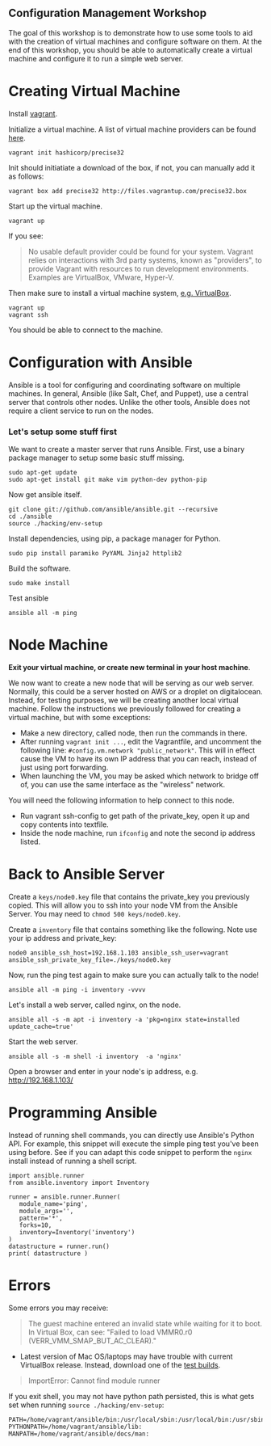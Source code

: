 Configuration Management Workshop
----------------------------------

The goal of this workshop is to demonstrate how to use some tools to aid with the creation of virtual machines and configure software on them.  At the end of this workshop, you should be able to automatically create a virtual machine and configure it to run a simple web server.

# Creating Virtual Machine

Install [vagrant](https://www.vagrantup.com/downloads.html).

Initialize a virtual machine.  A list of virtual machine providers can be found [here](https://atlas.hashicorp.com/boxes/search).

    vagrant init hashicorp/precise32

Init should initiatiate a download of the box, if not, you can manually add it as follows:

    vagrant box add precise32 http://files.vagrantup.com/precise32.box

Start up the virtual machine.

    vagrant up

If you see:

> No usable default provider could be found for your system.
> Vagrant relies on interactions with 3rd party systems, known as
"providers", to provide Vagrant with resources to run development
environments. Examples are VirtualBox, VMware, Hyper-V.

Then make sure to install a virtual machine system,  [e.g. VirtualBox](https://www.virtualbox.org/wiki/Downloads).

    vagrant up
    vagrant ssh

You should be able to connect to the machine.

# Configuration with Ansible

Ansible is a tool for configuring and coordinating software on multiple machines.
In general, Ansible (like Salt, Chef, and Puppet), use a central server that controls other nodes.  Unlike the other tools, Ansible does not require a client service to run on the nodes.

### Let's setup some stuff first

We want to create a master server that runs Ansible. First, use a binary package manager to setup some basic stuff missing.

    sudo apt-get update
    sudo apt-get install git make vim python-dev python-pip


Now get ansible itself.

    git clone git://github.com/ansible/ansible.git --recursive
    cd ./ansible
    source ./hacking/env-setup

Install dependencies, using pip, a package manager for Python.
    
    sudo pip install paramiko PyYAML Jinja2 httplib2

Build the software.

    sudo make install

Test ansible

    ansible all -m ping

# Node Machine

**Exit your virtual machine, or create new terminal in your host machine**.

We now want to create a new node that will be serving as our web server.  Normally, this could be a server hosted on AWS or a droplet on digitalocean.  Instead, for testing purposes, we will be creating another local virtual machine.  Follow the instructions we previously followed for creating a virtual machine, but with some exceptions:

* Make a new directory, called node, then run the commands in there.
* After running `vagrant init ...`, edit the Vagrantfile, and uncomment the following line: `#config.vm.network "public_network"`.  This will in effect cause the VM to have its own IP address that you can reach, instead of just using port forwarding.
* When launching the VM, you may be asked which network to bridge off of, you can use the same interface as the "wireless" network.

You will need the following information to help connect to this node.

* Run vagrant ssh-config to get path of the private_key, open it up and copy contents into textfile.
* Inside the node machine, run `ifconfig` and note the second ip address listed.

# Back to Ansible Server

Create a `keys/node0.key` file that contains the private_key you previously copied. This will allow you to ssh into your node VM from the Ansible Server. You may need to `chmod 500 keys/node0.key`.

Create a `inventory` file that contains something like the following.  Note use your ip address and private_key:
    
    node0 ansible_ssh_host=192.168.1.103 ansible_ssh_user=vagrant ansible_ssh_private_key_file=./keys/node0.key

Now, run the ping test again to make sure you can actually talk to the node!

    ansible all -m ping -i inventory -vvvv
    
Let's install a web server, called nginx, on the node.

    ansible all -s -m apt -i inventory -a 'pkg=nginx state=installed update_cache=true'
    
Start the web server.
    
    ansible all -s -m shell -i inventory  -a 'nginx'

Open a browser and enter in your node's ip address, e.g. http://192.168.1.103/

# Programming Ansible

Instead of running shell commands, you can directly use Ansible's Python API.  For example, this snippet will execute the simple ping test you've been using before.  See if you can adapt this code snippet to perform the `nginx` install instead of running a shell script.

```
import ansible.runner
from ansible.inventory import Inventory

runner = ansible.runner.Runner(
   module_name='ping',
   module_args='',
   pattern='*',
   forks=10,
   inventory=Inventory('inventory')
)
datastructure = runner.run()
print( datastructure )
```    
    
# Errors

Some errors you may receive:

> The guest machine entered an invalid state while waiting for it
to boot. In Virtual Box, can see: "Failed to load VMMR0.r0 (VERR_VMM_SMAP_BUT_AC_CLEAR)."

* Latest version of Mac OS/laptops may have trouble with current VirtualBox release. Instead, download one of the [test builds](https://www.virtualbox.org/wiki/Testbuilds). 

> ImportError: Cannot find module runner

If you exit shell, you may not have python path persisted, this is what gets set when running `source ./hacking/env-setup`:

```
PATH=/home/vagrant/ansible/bin:/usr/local/sbin:/usr/local/bin:/usr/sbin:/usr/bin:/sbin:/bin:/usr/games:/opt/vagrant_ruby/bin
PYTHONPATH=/home/vagrant/ansible/lib:
MANPATH=/home/vagrant/ansible/docs/man:
```

